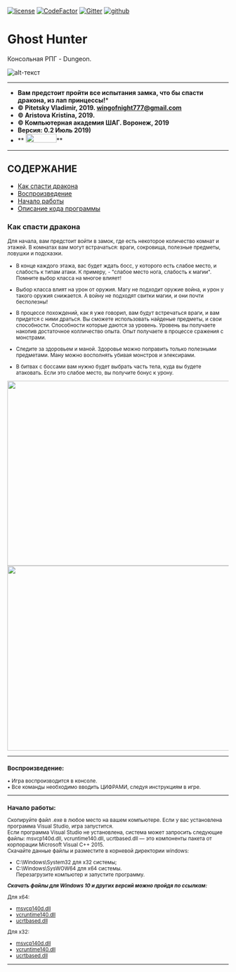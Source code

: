 [![license](https://img.shields.io/github/license/mashape/apistatus.svg)](https://github.com/itstep-vrn/GhostHunter/blob/master/LICENSE) [![CodeFactor](https://www.codefactor.io/repository/github/itstep-vrn/ghosthunter/badge)](https://www.codefactor.io/repository/github/itstep-vrn/ghosthunter) [![Gitter](https://badges.gitter.im/itstep-vrn/GhostHunter.svg)](https://gitter.im/itstep-vrn/GhostHunter?utm_source=badge&utm_medium=badge&utm_campaign=pr-badge) 
[![github](https://github.githubassets.com/favicon.ico)](https://github.com/wingofnight)

# Ghost Hunter
Консольная РПГ - Dungeon. 

![alt-текст](https://github.com/wingofnight/TrashMashine/blob/master/1111.png "Gost Hunter")

***
- **Вам предстоит пройти все испытания замка, что бы спасти дракона, из лап принцессы!***
- **© Pitetsky Vladimir, 2019. wingofnight777@gmail.com**
- **© Aristova Kristina, 2019.**
- **© Компьютерная академия ШАГ. Воронеж, 2019**
- **Версия: 0.2 Июль 2019)**
- ** [<img src=https://github.com/wingofnight/TrashMashine/blob/master/trello-logo.png width="70" height="20"/>](https://trello.com/b/gnGnyvbp/gosthunter)**
***
## СОДЕРЖАНИЕ

- [Как спасти дракона](#chu)  
- [Воспроизведение](#relis)  
- [Начало работы](#Get)  
- [Описание кода программы](#code)  

### <a name="chu"> Как спасти дракона</a>

<small>Для начала, вам предстоит войти в замок, где есть некоторое количество комнат и этажей.
В комнатах вам могут встрачаться: враги, сокровища, полезные предметы, ловушки и подсказки. 
- В конце каждого этажа, вас будет ждать босс, у которого есть слабое место, и слабость к типам
атаки. К примеру, - "слабое место нога, слабость к магии". Помните выбор класса на многое влияет!

- Выбор класса влият на урон от оружия. Магу не подходит оружие война, и урон у такого оружия
снижается. А войну не подходят свитки магии, и они почти бесполезны!

- В процессе похождений, как я уже говорил, вам будут встречаться враги, и вам придется
с ними драться. Вы сможете использовать найденые предметы, и свои способности. Способности 
которые даются за уровень. Уровень вы получаете накопив достаточное колличество опыта.
Опыт получаете в процессе сражения с монстрами. 

- Следите за здоровьем и маной. Здоровье можно поправить только полезными предметами.
Ману можно восполнять убивая монстров и элексирами.

- В битвах с боссами вам нужно будет выбрать часть тела, куда вы будете атаковать. 
Если это слабое место, вы получите бонус к урону.

<img src=https://github.com/wingofnight/TrashMashine/blob/master/image%20(22).gif  width="620" height="420" />
<img src=https://github.com/wingofnight/TrashMashine/blob/master/image.gif  width="620" height="420" />

***
### <a name="relis"> Воспроизведение:</a>

•	Игра воспроизводится в консоле.  
•	Все команды необходимо вводить ЦИФРАМИ, следуя инструкциям в игре.  

***
### <a name="Get">Начало работы:</a>

Скопируйте файл .exe в любое место на вашем компьютере. Если у вас установлена программа Visual Studio, игра запустится.  
Если программа Visual Studio не установлена, система может запросить следующие файлы: msvcp140d.dll, vcruntime140.dll, ucrtbased.dll —  это компоненты пакета от корпорации Microsoft Visual C++ 2015.  
Скачайте данные файлы и разместите в корневой директории windows:  
- C:\Windows\System32 для x32 системы;
- C:\Windows\SysWOW64 для x64 системы.  
Перезагрузите компьютер и запустите программу.

***Скачать файлы для Windows 10 и других версий можно пройдя по ссылкам:***  

Для x64:  

- [msvcp140d.dll](http://dlltop.ru//files/msvcp140d-64.zip)  
-	[vcruntime140.dll](http://dlltop.ru//files/vcruntime140-64.zip)  
-	[ucrtbased.dll](http://dlltop.ru//files/ucrtbase-64.zip )  

Для x32: 

-	[msvcp140d.dll](http://dlltop.ru//files/msvcp140d.zip)  
-	[vcruntime140.dll](http://dlltop.ru//files/vcruntime140.zip)  
-	[ucrtbased.dll](http://dlltop.ru//files/ucrtbase.zip)  


***
